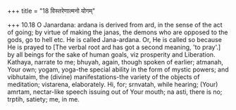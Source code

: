 +++
title = "18 विस्तरेणात्मनो योगम्"

+++
10.18 O Janardana: ardana is derived from ard, in the sense of the act
of going; by virtue of making the janas, the demons who are opposed to
the gods, go to hell etc. He is called Jana-ardana. Or, He is called so
because He is prayed to \[The verbal root ard has got a second meaning,
'to pray'.\] by all beings for the sake of human goals, viz prosperity
and Liberation. Kathaya, narrate to me; bhuyah, again, though spoken of
earlier; atmanah, Your own; yogam, yoga-the special ability in the form
of mystic powers; and vibhutaim, the (divine) manifestations-the variety
of the objects of meditation; vistarena, elaborately. Hi, for; srnvatah,
while hearing; (Your) amrtam, nectar-like speech issuing out of Your
mouth; na asti, there is no; trptih, satiety; me, in me.

